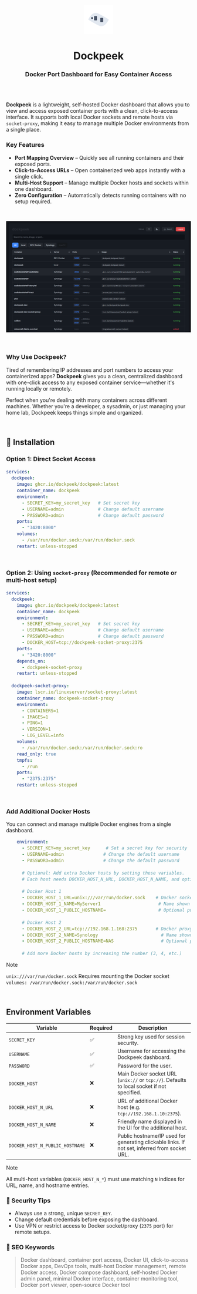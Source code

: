 <div align="center">
  <a href="https://github.com/dockpeek/dockpeek">
     <img src="static/logo_2.svg" alt="dockpeek logo" width="80" height="80"/>
  </a>
</div>

<h1 align="center">Dockpeek</h1>
<h3 align="center">Docker Port Dashboard for Easy Container Access</h3>

<br>
<br>

**Dockpeek** is a lightweight, self-hosted Docker dashboard that allows you to view and access exposed container ports with a clean, click-to-access interface. It supports both local Docker sockets and remote hosts via `socket-proxy`, making it easy to manage multiple Docker environments from a single place.


### Key Features

-  **Port Mapping Overview** – Quickly see all running containers and their exposed ports.
-  **Click-to-Access URLs** – Open containerized web apps instantly with a single click.
-  **Multi-Host Support** – Manage multiple Docker hosts and sockets within one dashboard.
-  **Zero Configuration** – Automatically detects running containers with no setup required.

<br>

<div align="center">

![Dockpeek Night mode screenshot](screenshot.png)

</div>

<br>

### Why Use Dockpeek?

Tired of remembering IP addresses and port numbers to access your containerized apps? **Dockpeek** gives you a clean, centralized dashboard with one-click access to any exposed container service—whether it's running locally or remotely.

Perfect when you're dealing with many containers across different machines. Whether you're a developer, a sysadmin, or just managing your home lab, Dockpeek keeps things simple and organized.

<br>

## 🔧 Installation

### Option 1: Direct Socket Access
```yaml
services:
  dockpeek:
    image: ghcr.io/dockpeek/dockpeek:latest
    container_name: dockpeek
    environment:
      - SECRET_KEY=my_secret_key   # Set secret key
      - USERNAME=admin             # Change default username
      - PASSWORD=admin             # Change default password
    ports:
      - "3420:8000"
    volumes:
      - /var/run/docker.sock:/var/run/docker.sock
    restart: unless-stopped
```

<br>

### Option 2: Using `socket-proxy` (Recommended for remote or multi-host setup)


```yaml
services:
  dockpeek:
    image: ghcr.io/dockpeek/dockpeek:latest
    container_name: dockpeek
    environment:
      - SECRET_KEY=my_secret_key   # Set secret key
      - USERNAME=admin             # Change default username
      - PASSWORD=admin             # Change default password
      - DOCKER_HOST=tcp://dockpeek-socket-proxy:2375
    ports:
      - "3420:8000"
    depends_on:
      - dockpeek-socket-proxy
    restart: unless-stopped

  dockpeek-socket-proxy:
    image: lscr.io/linuxserver/socket-proxy:latest
    container_name: dockpeek-socket-proxy
    environment:
      - CONTAINERS=1
      - IMAGES=1
      - PING=1
      - VERSION=1
      - LOG_LEVEL=info
    volumes:
      - /var/run/docker.sock:/var/run/docker.sock:ro
    read_only: true
    tmpfs:
      - /run
    ports:
      - "2375:2375"
    restart: unless-stopped
```

<br>

###  Add Additional Docker Hosts

You can connect and manage multiple Docker engines from a single dashboard.

```yaml
    environment:
      - SECRET_KEY=my_secret_key      # Set a secret key for security
      - USERNAME=admin               # Change the default username
      - PASSWORD=admin               # Change the default password
      
      # Optional: Add extra Docker hosts by setting these variables.
      # Each host needs DOCKER_HOST_N_URL, DOCKER_HOST_N_NAME, and optionally DOCKER_HOST_N_PUBLIC_HOSTNAME.
      
      # Docker Host 1
      - DOCKER_HOST_1_URL=unix:///var/run/docker.sock    # Docker socket URL
      - DOCKER_HOST_1_NAME=MyServer1                      # Name shown in the UI
      - DOCKER_HOST_1_PUBLIC_HOSTNAME=                    # Optional public hostname or IP for links; if empty, inferred from URL
      
      # Docker Host 2
      - DOCKER_HOST_2_URL=tcp://192.168.1.168:2375       # Docker proxy URL
      - DOCKER_HOST_2_NAME=Synology                        # Name shown in the UI
      - DOCKER_HOST_2_PUBLIC_HOSTNAME=NAS                  # Optional public hostname or IP (e.g. 'NAS' for Tailscale access)
      
      # Add more Docker hosts by increasing the number (3, 4, etc.)

```
  
> [!NOTE]
> `unix:///var/run/docker.sock`   Requires mounting the Docker socket `volumes: /var/run/docker.sock:/var/run/docker.sock`


<br>

  ## Environment Variables

| Variable                         | Required | Description                                                                                      |
|----------------------------------|----------|--------------------------------------------------------------------------------------------------|
| `SECRET_KEY`                     | ✅       | Strong key used for session security.                                                            |
| `USERNAME`                       | ✅       | Username for accessing the Dockpeek dashboard.                                                   |
| `PASSWORD`                       | ✅       | Password for the user.                                                                           |
| `DOCKER_HOST`                    | ❌       | Main Docker socket URL (`unix://` or `tcp://`). Defaults to local socket if not specified.       |
| `DOCKER_HOST_N_URL`              | ❌       | URL of additional Docker host (e.g. `tcp://192.168.1.10:2375`).                                  |
| `DOCKER_HOST_N_NAME`             | ❌       | Friendly name displayed in the UI for the additional host.                                       |
| `DOCKER_HOST_N_PUBLIC_HOSTNAME`  | ❌       | Public hostname/IP used for generating clickable links. If not set, inferred from socket URL.    |
  
> [!NOTE]
> All multi-host variables (`DOCKER_HOST_N_*`) must use matching `N` indices for URL, name, and hostname entries.


### 🔐 Security Tips

- Always use a strong, unique `SECRET_KEY`.
- Change default credentials before exposing the dashboard.
- Use VPN or restrict access to Docker socket/proxy (`2375` port) for remote setups.



### 🔎 SEO Keywords

> Docker dashboard, container port access, Docker UI, click-to-access Docker apps, DevOps tools, multi-host Docker management, remote Docker access, Docker compose dashboard, self-hosted Docker admin panel, minimal Docker interface, container monitoring tool, Docker port viewer, open-source Docker tool
